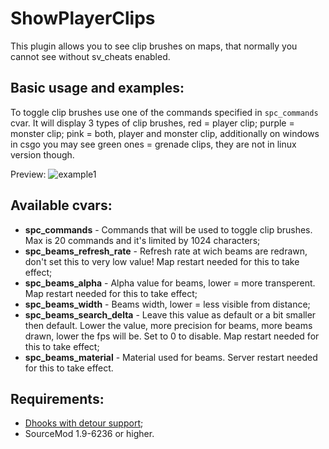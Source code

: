 # ShowPlayerClips
This plugin allows you to see clip brushes on maps, that normally you cannot see without sv_cheats enabled.

## Basic usage and examples:

To toggle clip brushes use one of the commands specified in ``spc_commands`` cvar. It will display 3 types of clip brushes, red = player clip; purple = monster clip; pink = both, player and monster clip, additionally on windows in csgo you may see green ones = grenade clips, they are not in linux version though.

Preview:
![example1](https://i.imgur.com/cHI0UzY.png)

## Available cvars:

* **spc_commands** - Commands that will be used to toggle clip brushes. Max is 20 commands and it's limited by 1024 characters;
* **spc_beams_refresh_rate** - Refresh rate at wich beams are redrawn, don't set this to very low value! Map restart needed for this to take effect;
* **spc_beams_alpha** - Alpha value for beams, lower = more transperent. Map restart needed for this to take effect;
* **spc_beams_width** - Beams width, lower = less visible from distance;
* **spc_beams_search_delta** - Leave this value as default or a bit smaller then default. Lower the value, more precision for beams, more beams drawn, lower the fps will be. Set to 0 to disable. Map restart needed for this to take effect;
* **spc_beams_material** - Material used for beams. Server restart needed for this to take effect.

## Requirements:

* [Dhooks with detour support](https://forums.alliedmods.net/showpost.php?p=2588686&postcount=589);
* SourceMod 1.9-6236 or higher.
